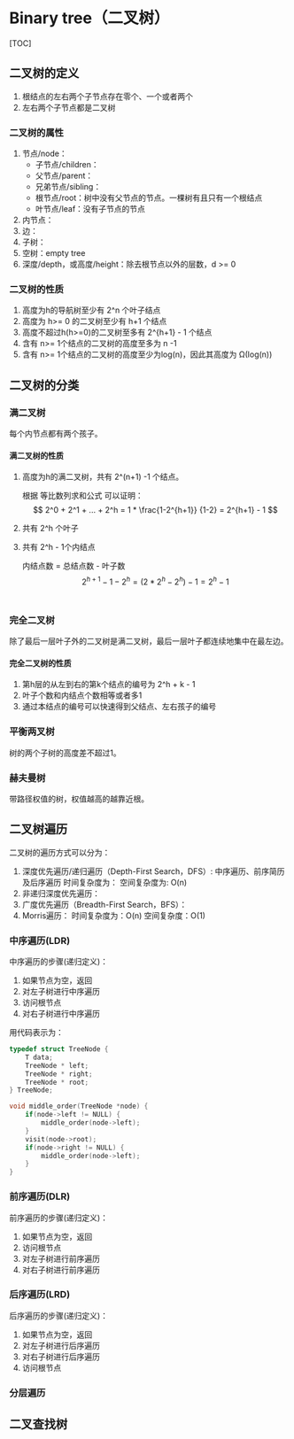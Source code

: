 # Binary tree（二叉树）

[TOC]

## 二叉树的定义

1. 根结点的左右两个子节点存在零个、一个或者两个
2. 左右两个子节点都是二叉树

### 二叉树的属性

1. 节点/node：
   - 子节点/children：
   - 父节点/parent：
   - 兄弟节点/sibling：
   - 根节点/root：树中没有父节点的节点。一棵树有且只有一个根结点
   - 叶节点/leaf：没有子节点的节点
2. 内节点：
3. 边：
4. 子树：
5. 空树：empty tree
6. 深度/depth，或高度/height：除去根节点以外的层数，d >= 0

### 二叉树的性质

1. 高度为h的导航树至少有 2^n 个叶子结点
2. 高度为 h>= 0 的二叉树至少有 h+1 个结点
3. 高度不超过h(h>=0)的二叉树至多有 2^{h+1} - 1 个结点
4. 含有 n>= 1个结点的二叉树的高度至多为 n -1
5. 含有 n>= 1个结点的二叉树的高度至少为log(n)，因此其高度为 Ω(log(n))

## 二叉树的分类



### 满二叉树

每个内节点都有两个孩子。

#### 满二叉树的性质

1. 高度为h的满二叉树，共有 2^(n+1) -1 个结点。

   根据 等比数列求和公式 可以证明：
   $$
   2^0 + 2^1 + ... + 2^h = 1 * \frac{1-2^{h+1}} {1-2} = 2^{h+1} - 1
   $$

2. 共有 2^h 个叶子

3. 共有 2^h - 1个内结点

   内结点数 = 总结点数 - 叶子数
   $$
   2^{h+1} - 1 - 2^h = (2*2^h - 2^h) -1 = 2^h -1
   $$
   ​

### 完全二叉树

除了最后一层叶子外的二叉树是满二叉树，最后一层叶子都连续地集中在最左边。

#### 完全二叉树的性质

1. 第h层的从左到右的第k个结点的编号为 2^h + k - 1
2. 叶子个数和内结点个数相等或者多1
3. 通过本结点的编号可以快速得到父结点、左右孩子的编号

### 平衡两叉树

树的两个子树的高度差不超过1。

### 赫夫曼树

带路径权值的树，权值越高的越靠近根。

## 二叉树遍历

二叉树的遍历方式可以分为：

  1. 深度优先遍历/递归遍历（Depth-First Search，DFS）:
     中序遍历、前序简历及后序遍历
     时间复杂度为：
     空间复杂度为: O(n)
  2. 非递归深度优先遍历：
  3. 广度优先遍历（Breadth-First Search，BFS）：
  4. Morris遍历：
    时间复杂度为：O(n)
    空间复杂度：O(1)

### 中序遍历(LDR)

中序遍历的步骤(递归定义)：
  1. 如果节点为空，返回
  2. 对左子树进行中序遍历
  3. 访问根节点
  4. 对右子树进行中序遍历

用代码表示为：
```cpp
typedef struct TreeNode {
	T data;
	TreeNode * left;
	TreeNode * right;
	TreeNode * root;
} TreeNode;

void middle_order(TreeNode *node) {
	if(node->left != NULL) {
		middle_order(node->left);
	}
	visit(node->root);
	if(node->right != NULL) {
		middle_order(node->left);
	}
}
```

### 前序遍历(DLR)

前序遍历的步骤(递归定义)：
  1. 如果节点为空，返回
  2. 访问根节点
  3. 对左子树进行前序遍历
  4. 对右子树进行前序遍历

### 后序遍历(LRD)

后序遍历的步骤(递归定义)：
  1. 如果节点为空，返回
  2. 对左子树进行后序遍历
  3. 对右子树进行后序遍历
  4. 访问根节点

### 分层遍历

## 二叉查找树


